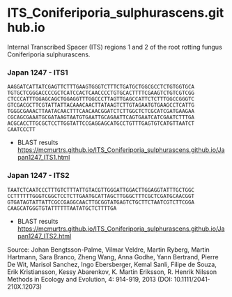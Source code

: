 # ITS_Coniferiporia_sulphurascens.github.io
Internal Transcribed Spacer (ITS) regions 1 and 2 of the root rotting fungus Coniferiporia sulphurascens.


### Japan 1247 - ITS1
```
AAGGATCATTATCGAGTTCTTTGAAGTGGGTCTTTCTGATGCTGGCGCCTCTGTGGTGCA
TGTGCTCGGGACCCCGCTCATCCACTCAACCCCTGTGCACTTTTCGAAGTCTGTCGTCGG
CTCCCATTTGGAGCAGCTGGAGGTTTGGCCCTTAGTTGAGCCATTCTCTTTGGCCGGGTC
GTCGACGCTTCGTATTATTACAAACAACTTATAAGTCTTGTAGAATGTGAAGCCTCATTG
TGGGCGAAACTTAATACAACTTTCAACAACGGATCTCTTGGCTCTCGCATCGATGAAGAA
CGCAGCGAAATGCGATAAGTAATGTGAATTGCAGAATTCAGTGAATCATCGAATCTTTGA
ACGCACCTTGCGCTCCTTGGTATTCCGAGGAGCATGCCTGTTTGAGTGTCATGTTAATCT
CAATCCCTT  
```
- BLAST results
https://mcmurtrs.github.io/ITS_Coniferiporia_sulphurascens.github.io/Japan1247_ITS1.html

### Japan 1247 - ITS2

```
TAATCTCAATCCCTTTGTCTTTATTGTACGTTGGGATTGGACTTGGAGGTATTTGCTGGC
CCTTTTTTGGGTCGGCTCCTCTTGAATGCATTAGCTTGGGCTTTCGCTCGATGCAACGGT
GTGATAGTATTATTCGCCGAGGCAACTTGCGGTATGAGTCTGCTTCTAATCGTCTTCGGA
CAAGCATGGGTGTATTTTTTAATATGCTCTTTTGA
```
- BLAST results
https://mcmurtrs.github.io/ITS_Coniferiporia_sulphurascens.github.io/Japan1247_ITS2.html

Source: Johan Bengtsson-Palme, Vilmar Veldre, Martin Ryberg, Martin Hartmann, Sara Branco, Zheng Wang, Anna Godhe, Yann Bertrand, Pierre De Wit, Marisol Sanchez, Ingo Ebersberger, Kemal Sanli, Filipe de Souza, Erik Kristiansson, Kessy Abarenkov, K. Martin Eriksson, R. Henrik Nilsson Methods in Ecology and Evolution, 4: 914-919, 2013 (DOI: 10.1111/2041-210X.12073)
